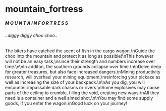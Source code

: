 # mountain_fortress
##### M O U N T A I N    F O R T R E S S

######     ..diggy diggy choo choo..


The biters have catched the scent of fish in the cargo wagon.\nGuide the choo into the mountain and protect it as long as possible!\nThis however will not be an easy task,\nsince their strength and numbers increase over time.\n\nIn additon, the southern grounds collapse over time.\n\nDelve deep for greater treasures, but also face increased dangers.\nMining productivity research, will overhaul your mining equipment,\nreinforcing your pickaxe as well as increasing the size of your backpack.\n\nAs you dig, you will encounter impassable dark chasms or rivers.\nSome explosives may cause parts of the ceiling to crumble, filling the void, creating new ways.\nAll they need is a container and a well aimed shot.\n\nYou may find some supply goods, if you enter the wagon.\nGood luck on your journey!
